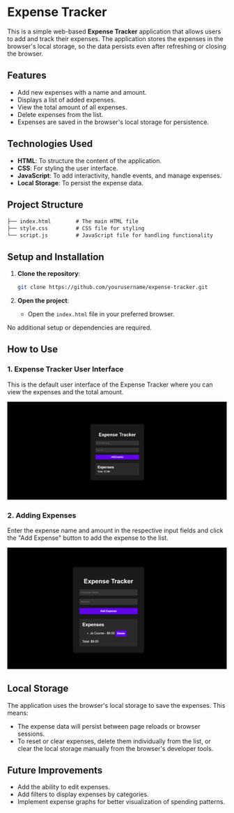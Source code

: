 # Expense Tracker

This is a simple web-based **Expense Tracker** application that allows users to add and track their expenses. The application stores the expenses in the browser's local storage, so the data persists even after refreshing or closing the browser.

## Features

- Add new expenses with a name and amount.
- Displays a list of added expenses.
- View the total amount of all expenses.
- Delete expenses from the list.
- Expenses are saved in the browser's local storage for persistence.

## Technologies Used

- **HTML**: To structure the content of the application.
- **CSS**: For styling the user interface.
- **JavaScript**: To add interactivity, handle events, and manage expenses.
- **Local Storage**: To persist the expense data.

## Project Structure

```plaintext
├── index.html        # The main HTML file
├── style.css         # CSS file for styling
└── script.js         # JavaScript file for handling functionality
```

## Setup and Installation

1. **Clone the repository**:
   ```bash
   git clone https://github.com/yourusername/expense-tracker.git
   ```

2. **Open the project**:
   - Open the `index.html` file in your preferred browser.

No additional setup or dependencies are required.

## How to Use

### 1. Expense Tracker User Interface

This is the default user interface of the Expense Tracker where you can view the expenses and the total amount.

![Expense Tracker UI](./images/ui.png) <!-- Replace with your actual image path -->

### 2. Adding Expenses

Enter the expense name and amount in the respective input fields and click the "Add Expense" button to add the expense to the list.

![Adding Expense](./images/add.png) <!-- Replace with your actual image path -->


## Local Storage

The application uses the browser's local storage to save the expenses. This means:
- The expense data will persist between page reloads or browser sessions.
- To reset or clear expenses, delete them individually from the list, or clear the local storage manually from the browser's developer tools.

## Future Improvements

- Add the ability to edit expenses.
- Add filters to display expenses by categories.
- Implement expense graphs for better visualization of spending patterns.



